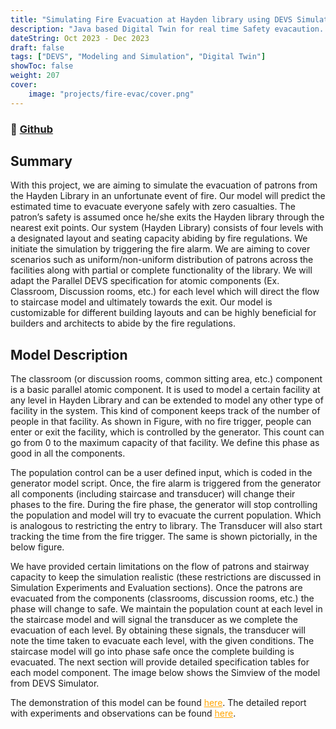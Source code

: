 ```yaml
---
title: "Simulating Fire Evacuation at Hayden library using DEVS Simulator"
description: "Java based Digital Twin for real time Safety evacaution. Completed as a part of Course project in CSE-561 Modelling, Simulation and Theory of applications"
dateString: Oct 2023 - Dec 2023
draft: false
tags: ["DEVS", "Modeling and Simulation", "Digital Twin"]
showToc: false
weight: 207
cover:
    image: "projects/fire-evac/cover.png"
--- 
```

### 🔗 [Github](https://github.com/vasavamsi/Simulating-Fire-Evacuation-at-Hayden-library-using-DEVS-Simulator)

## Summary
With this project, we are aiming to simulate the evacuation of patrons from the Hayden Library in an unfortunate event of fire. Our model will predict the estimated time to evacuate everyone safely with zero casualties. The patron’s safety is assumed once he/she exits the Hayden library through the nearest exit points. Our system (Hayden Library) consists of four levels with a designated layout and seating capacity abiding by fire regulations. We initiate the simulation by triggering the fire alarm. We are aiming to cover scenarios such as uniform/non-uniform distribution of patrons across the facilities along with partial or complete functionality of the library. We will adapt the Parallel DEVS specification for atomic components (Ex. Classroom, Discussion rooms, etc.) for each level which will direct the flow to staircase model and ultimately towards the exit. Our model is customizable for different building layouts and can be highly beneficial for builders and architects to abide by the fire regulations.

## Model Description

The classroom (or discussion rooms, common sitting area, etc.) component is a basic parallel atomic component. It is used to model a certain facility at any level in Hayden Library and can be extended to model any other type of facility in the system. This kind of component keeps track of the number of people in that facility. As shown in Figure, with no fire trigger, people can enter or exit the facility, which is controlled by the generator. This count can go from 0 to the maximum capacity of that facility. We define this phase as good in all the components.

The population control can be a user defined input, which is coded in the generator model script. Once, the fire alarm is triggered from the generator all components (including staircase and transducer) will change their phases to the fire. During the fire phase, the generator will stop controlling the population and model will try to evacuate the current population. Which is analogous to restricting the entry to library. The Transducer will also start tracking the time from the fire trigger. The same is shown pictorially, in the below figure.

We have provided certain limitations on the flow of patrons and stairway capacity to keep the simulation realistic (these restrictions are discussed in Simulation Experiments and Evaluation sections). Once the patrons are evacuated from the components (classrooms, discussion rooms, etc.) the phase will change to safe. We maintain the population count at each level in the staircase model and will signal the transducer as we complete the evacuation of each level. By obtaining these signals, the transducer will note the time taken to evacuate each level, with the given conditions. The staircase model will go into phase safe once the complete building is evacuated. The next section will provide detailed specification tables for each model component. The image below shows the Simview of the model from DEVS Simulator.

The demonstration of this model can be found <a href="https://drive.google.com/file/d/1K369RMjB3aV83JZnjMkYlNfBfDkSt38Y/view" style="color: orange;">here</a>. The detailed report with experiments and observations can be found <a href="https://drive.google.com/file/d/1B7-hTQyS30_jt2kEqfsjBuMOjCsrl5Cx/view" style="color: orange;">here</a>.


<!-- ## Demonstration

The demonstration of this model can be found here. The detailed report with experiments and observations can be found here.
Note:- To understand the Installations and Executing simulations on DEVS simulator, please go through our previous work here here

The demonstration of this model can be found here. The detailed report with experiments and observations can be found here. -->